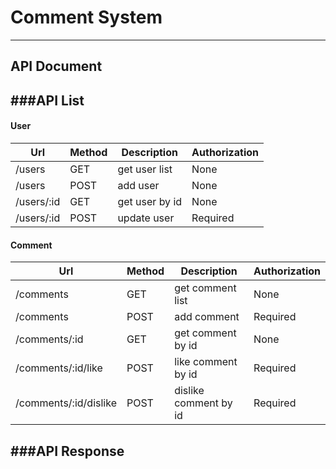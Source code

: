 # Comment System
----


## API Document
###API List
----
#### User
|Url		|Method		|Description	|Authorization	|
|-----------|-----------|---------------|---------------|
|/users 	|GET		|get user list	|None			|
|/users 	|POST		|add user		|None			|
|/users/:id	|GET		|get user by id	|None			|
|/users/:id	|POST		|update user	|Required		|

#### Comment
|Url					|Method		|Description			|Authorization	|
|-----------------------|-----------|-----------------------|---------------|
|/comments 				|GET		|get comment list		|None			|
|/comments 				|POST		|add comment			|Required		|
|/comments/:id			|GET		|get comment by id		|None			|
|/comments/:id/like		|POST		|like comment by id		|Required		|
|/comments/:id/dislike	|POST		|dislike comment by id	|Required		|


###API Response
----
